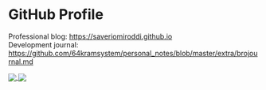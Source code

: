 # GitHub Profile

Professional blog: https://saveriomiroddi.github.io</br>
Development journal: https://github.com/64kramsystem/personal_notes/blob/master/extra/brojournal.md

<a href="https://github.com/anuraghazra/github-readme-stats">
  <img align="center" src="https://github-readme-stats.vercel.app/api?username=64kramsystem&include_all_commits=true&show_icons=true" />
</a>

<a href="https://github.com/anuraghazra/convoychat">
  <img align="center" src="https://github-readme-stats.vercel.app/api/top-langs/?username=64kramsystem&hide=css,gherkin,html,java,m4,makefile,pascal,scss,scilab,vim%20script&langs_count=9&layout=compact" />
</a>

